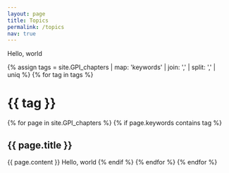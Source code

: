 ```yaml
---
layout: page
title: Topics
permalink: /topics
nav: true
---
```


Hello, world

{% assign tags =  site.GPI_chapters | map: 'keywords' | join: ','  | split: ',' | uniq %}
{% for tag in tags %}
  <h1>{{ tag }}</h1>
  {% for page in site.GPI_chapters %}
    {% if page.keywords contains tag %}
      <h2>{{ page.title }}</h2>
        {{ page.content }}
        Hello, world
    {% endif %}
  {% endfor %}
{% endfor %}
